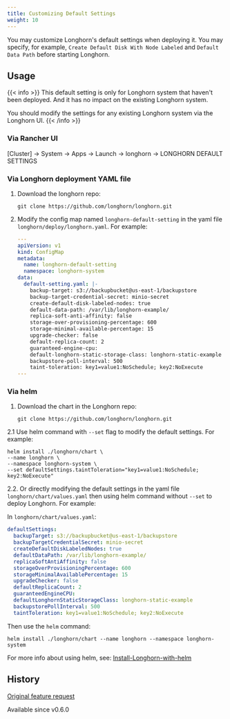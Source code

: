 ```yaml
---
title: Customizing Default Settings
weight: 10
---
```


You may customize Longhorn's default settings when deploying it. You may specify, for example, `Create Default Disk With Node Labeled` and `Default Data Path` before starting Longhorn.

## Usage

{{< info >}}
This default setting is only for Longhorn system that haven't been deployed. And it has no impact on the existing Longhorn system.

You should modify the settings for any existing Longhorn system via the Longhorn UI.
{{< /info >}}

### Via Rancher UI

[Cluster] -> System -> Apps -> Launch -> longhorn -> LONGHORN DEFAULT SETTINGS

### Via Longhorn deployment YAML file

1. Download the longhorn repo:

    ```shell
    git clone https://github.com/longhorn/longhorn.git
    ```

2. Modify the config map named `longhorn-default-setting` in the yaml file `longhorn/deploy/longhorn.yaml`. For example:

    ```yaml
    ---
    apiVersion: v1
    kind: ConfigMap
    metadata:
      name: longhorn-default-setting
      namespace: longhorn-system
    data:
      default-setting.yaml: |-
        backup-target: s3://backupbucket@us-east-1/backupstore
        backup-target-credential-secret: minio-secret
        create-default-disk-labeled-nodes: true
        default-data-path: /var/lib/longhorn-example/
        replica-soft-anti-affinity: false
        storage-over-provisioning-percentage: 600
        storage-minimal-available-percentage: 15
        upgrade-checker: false
        default-replica-count: 2
        guaranteed-engine-cpu:
        default-longhorn-static-storage-class: longhorn-static-example
        backupstore-poll-interval: 500
        taint-toleration: key1=value1:NoSchedule; key2:NoExecute
    ---
    ```

### Via helm

1. Download the chart in the Longhorn repo:

    ```shell
    git clone https://github.com/longhorn/longhorn.git
    ```

2.1 Use helm command with `--set` flag to modify the default settings. For example:

   ```shell
   helm install ./longhorn/chart \
   --name longhorn \
   --namespace longhorn-system \
   --set defaultSettings.taintToleration="key1=value1:NoSchedule; key2:NoExecute"
   ```

2.2. Or directly modifying the default settings in the yaml file `longhorn/chart/values.yaml` then using helm command without `--set` to deploy Longhorn. For example:

In `longhorn/chart/values.yaml`:

   ```yaml
   defaultSettings:
     backupTarget: s3://backupbucket@us-east-1/backupstore
     backupTargetCredentialSecret: minio-secret
     createDefaultDiskLabeledNodes: true
     defaultDataPath: /var/lib/longhorn-example/
     replicaSoftAntiAffinity: false
     storageOverProvisioningPercentage: 600
     storageMinimalAvailablePercentage: 15
     upgradeChecker: false
     defaultReplicaCount: 2
     guaranteedEngineCPU:
     defaultLonghornStaticStorageClass: longhorn-static-example
     backupstorePollInterval: 500
     taintToleration: key1=value1:NoSchedule; key2:NoExecute
   ```

Then use the `helm` command:

   ```shell
   helm install ./longhorn/chart --name longhorn --namespace longhorn-system
   ```

For more info about using helm, see: 
[Install-Longhorn-with-helm](../install-with-helm)

## History
[Original feature request](https://github.com/longhorn/longhorn/issues/623)

Available since v0.6.0
